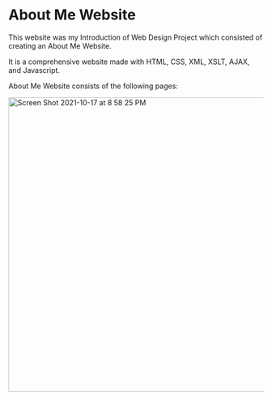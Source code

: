 # About Me Website
This website was my Introduction of Web Design Project which consisted of creating an About Me Website.

It is a comprehensive website made with HTML, CSS, XML, XSLT, AJAX, and Javascript. 

About Me Website consists of the following pages:

<img width="582" alt="Screen Shot 2021-10-17 at 8 58 25 PM" src="https://user-images.githubusercontent.com/34890158/137637305-97bba1ce-e636-4675-97b1-e18a60b5b41f.png">
